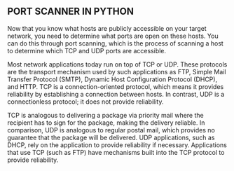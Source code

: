 PORT SCANNER IN PYTHON
----------------------

Now that you know what hosts are publicly accessible on your target network, you need to determine what ports are open on these hosts. You can do this through port scanning, which is the process of scanning a host to determine which TCP and UDP ports are accessible.

Most network applications today run on top of TCP or UDP. These protocols are the transport mechanism used by such applications as FTP, Simple Mail Transfer Protocol (SMTP), Dynamic Host Configuration Protocol (DHCP), and HTTP. TCP is a connection-oriented protocol, which means it provides reliability by establishing a connection between hosts. In contrast, UDP is a connectionless protocol; it does not provide reliability.

TCP is analogous to delivering a package via priority mail where the recipient has to sign for the package, making the delivery reliable. In comparison, UDP is analogous to regular postal mail, which provides no guarantee that the package will be delivered. UDP applications, such as DHCP, rely on the application to provide reliability if necessary. Applications that use TCP (such as FTP) have mechanisms built into the TCP protocol to provide reliability.




